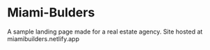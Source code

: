 # Miami-Bulders
A sample landing page made for a real estate agency.
Site hosted at miamibuilders.netlify.app
